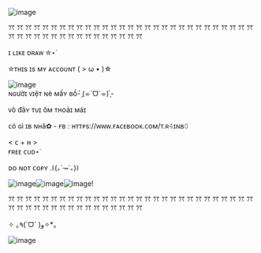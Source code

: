 ![image](https://github.com/user-attachments/assets/ce7fbebf-d0eb-441a-8201-558d2b45450f)




ꔫ ꔫ ꔫ ꔫ ꔫ ꔫ ꔫ ꔫ ꔫ ꔫ ꔫ ꔫ ꔫ ꔫ ꔫ ꔫ ꔫ ꔫ ꔫ ꔫ ꔫ ꔫ ꔫ ꔫ ꔫ ꔫ ꔫ ꔫ ꔫ ꔫ ꔫ ꔫ ꔫ ꔫ ꔫ ꔫ ꔫ ꔫ  ꔫ ꔫ ꔫ ꔫ ꔫ ꔫ ꔫ  



ɪ ʟɪᴋᴇ ᴅʀᴀᴡ ✮⋆˙

✮ᴛʜɪs ɪs ᴍʏ ᴀᴄᴄᴏᴜɴᴛ     ( > ω • )☆

 ![image](https://github.com/user-attachments/assets/9c69d1a8-1640-4438-8e80-ceabda966131)        
 ɴɢườɪ ᴠɪệᴛ ɴè ᴍấʏ ʙồ- ̗̀(⌯ˊᗜˋ⌯) ̖́-
                                                                                                      
 ᴠô đâʏ ᴛᴜɪ ôᴍ ᴛʜᴏảɪ ᴍáɪ
                                                                                                         
                                                                                                         
 ᴄó ɢì ɪʙ ɴʜâ✿            -  ғʙ : ʜᴛᴛᴘs://ᴡᴡᴡ.ғᴀᴄᴇʙᴏᴏᴋ.ᴄᴏᴍ/ᴛ.ʀ𝟺ɪɴʙ𝟶  

                                                                                          
 
&lt;  ᴄ + ʜ  &gt;   
ғʀᴇᴇ ᴄᴜᴅ⋆˙

ᴅᴏ ɴᴏᴛ ᴄᴏᴘʏ .꒰(｡˙𐃷˙｡)꒱

 
![image](https://github.com/user-attachments/assets/1e0d6aa9-64a7-4d48-8fec-869f2691e684)![image](https://github.com/user-attachments/assets/1a47dcd2-e4b7-40ac-91b1-817f1ea09261)![image](https://github.com/user-attachments/assets/c09877cf-a886-4af1-a292-b1afe8088778)!




ꔫ ꔫ ꔫ ꔫ ꔫ ꔫ ꔫ ꔫ ꔫ ꔫ ꔫ ꔫ ꔫ ꔫ ꔫ ꔫ ꔫ ꔫ ꔫ ꔫ ꔫ ꔫ ꔫ ꔫ ꔫ ꔫ ꔫ ꔫ ꔫ ꔫ ꔫ ꔫ ꔫ ꔫ ꔫ ꔫ ꔫ ꔫ  ꔫ ꔫ ꔫ ꔫ ꔫ ꔫ ꔫ  



✧ ｡٩(ˊᗜˋ )و✧*｡




![image](https://github.com/user-attachments/assets/acc584f9-4fa6-48b0-8428-b4c31ea0582f)
